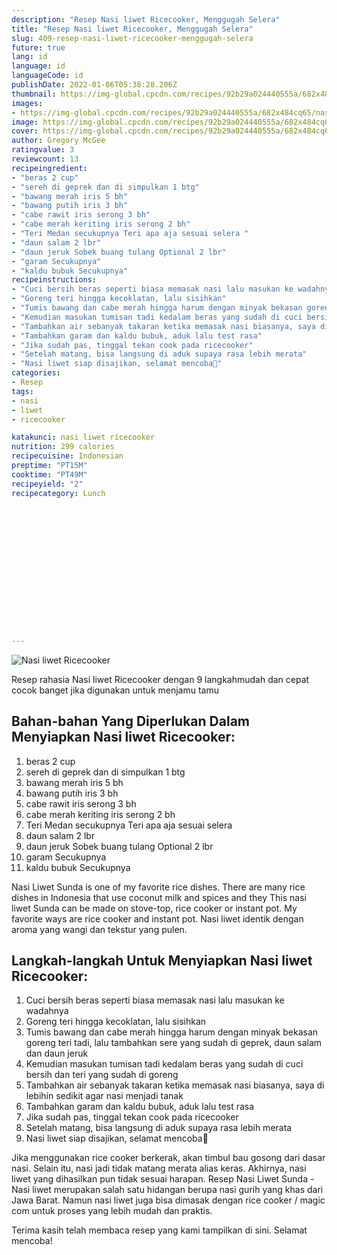 ```yaml
---
description: "Resep Nasi liwet Ricecooker, Menggugah Selera"
title: "Resep Nasi liwet Ricecooker, Menggugah Selera"
slug: 409-resep-nasi-liwet-ricecooker-menggugah-selera
future: true
lang: id
language: id
languageCode: id
publishDate: 2022-01-06T05:38:28.206Z 
thumbnail: https://img-global.cpcdn.com/recipes/92b29a024440555a/682x484cq65/nasi-liwet-ricecooker-foto-resep-utama.png
images:
- https://img-global.cpcdn.com/recipes/92b29a024440555a/682x484cq65/nasi-liwet-ricecooker-foto-resep-utama.png
image: https://img-global.cpcdn.com/recipes/92b29a024440555a/682x484cq65/nasi-liwet-ricecooker-foto-resep-utama.png
cover: https://img-global.cpcdn.com/recipes/92b29a024440555a/682x484cq65/nasi-liwet-ricecooker-foto-resep-utama.png
author: Gregory McGee
ratingvalue: 3
reviewcount: 13
recipeingredient:
- "beras 2 cup"
- "sereh di geprek dan di simpulkan 1 btg"
- "bawang merah iris 5 bh"
- "bawang putih iris 3 bh"
- "cabe rawit iris serong 3 bh"
- "cabe merah keriting iris serong 2 bh"
- "Teri Medan secukupnya Teri apa aja sesuai selera "
- "daun salam 2 lbr"
- "daun jeruk Sobek buang tulang Optional 2 lbr"
- "garam Secukupnya"
- "kaldu bubuk Secukupnya"
recipeinstructions:
- "Cuci bersih beras seperti biasa memasak nasi lalu masukan ke wadahnya"
- "Goreng teri hingga kecoklatan, lalu sisihkan"
- "Tumis bawang dan cabe merah hingga harum dengan minyak bekasan goreng teri tadi, lalu tambahkan sere yang sudah di geprek, daun salam dan daun jeruk"
- "Kemudian masukan tumisan tadi kedalam beras yang sudah di cuci bersih dan teri yang sudah di goreng"
- "Tambahkan air sebanyak takaran ketika memasak nasi biasanya, saya di lebihin sedikit agar nasi menjadi tanak"
- "Tambahkan garam dan kaldu bubuk, aduk lalu test rasa"
- "Jika sudah pas, tinggal tekan cook pada ricecooker"
- "Setelah matang, bisa langsung di aduk supaya rasa lebih merata"
- "Nasi liwet siap disajikan, selamat mencoba🥰"
categories:
- Resep
tags:
- nasi
- liwet
- ricecooker

katakunci: nasi liwet ricecooker 
nutrition: 299 calories
recipecuisine: Indonesian
preptime: "PT15M"
cooktime: "PT49M"
recipeyield: "2"
recipecategory: Lunch


     
    
    
    
    
    
    
    
    
    
    
      
    
---
```



![Nasi liwet Ricecooker](https://img-global.cpcdn.com/recipes/92b29a024440555a/682x484cq65/nasi-liwet-ricecooker-foto-resep-utama.png)

Resep rahasia Nasi liwet Ricecooker    dengan 9 langkahmudah dan cepat cocok banget jika digunakan untuk menjamu tamu

<!--inarticleads1-->

## Bahan-bahan Yang Diperlukan Dalam Menyiapkan Nasi liwet Ricecooker:

1. beras 2 cup
1. sereh di geprek dan di simpulkan 1 btg
1. bawang merah iris 5 bh
1. bawang putih iris 3 bh
1. cabe rawit iris serong 3 bh
1. cabe merah keriting iris serong 2 bh
1. Teri Medan secukupnya Teri apa aja sesuai selera 
1. daun salam 2 lbr
1. daun jeruk Sobek buang tulang Optional 2 lbr
1. garam Secukupnya
1. kaldu bubuk Secukupnya

Nasi Liwet Sunda is one of my favorite rice dishes. There are many rice dishes in Indonesia that use coconut milk and spices and they This nasi liwet Sunda can be made on stove-top, rice cooker or instant pot. My favorite ways are rice cooker and instant pot. Nasi liwet identik dengan aroma yang wangi dan tekstur yang pulen. 

<!--inarticleads2-->

## Langkah-langkah Untuk Menyiapkan Nasi liwet Ricecooker:

1. Cuci bersih beras seperti biasa memasak nasi lalu masukan ke wadahnya
1. Goreng teri hingga kecoklatan, lalu sisihkan
1. Tumis bawang dan cabe merah hingga harum dengan minyak bekasan goreng teri tadi, lalu tambahkan sere yang sudah di geprek, daun salam dan daun jeruk
1. Kemudian masukan tumisan tadi kedalam beras yang sudah di cuci bersih dan teri yang sudah di goreng
1. Tambahkan air sebanyak takaran ketika memasak nasi biasanya, saya di lebihin sedikit agar nasi menjadi tanak
1. Tambahkan garam dan kaldu bubuk, aduk lalu test rasa
1. Jika sudah pas, tinggal tekan cook pada ricecooker
1. Setelah matang, bisa langsung di aduk supaya rasa lebih merata
1. Nasi liwet siap disajikan, selamat mencoba🥰


Jika menggunakan rice cooker berkerak, akan timbul bau gosong dari dasar nasi. Selain itu, nasi jadi tidak matang merata alias keras. Akhirnya, nasi liwet yang dihasilkan pun tidak sesuai harapan. Resep Nasi Liwet Sunda - Nasi liwet merupakan salah satu hidangan berupa nasi gurih yang khas dari Jawa Barat. Namun nasi liwet juga bisa dimasak dengan rice cooker / magic com untuk proses yang lebih mudah dan praktis. 

Terima kasih telah membaca resep yang kami tampilkan di sini. Selamat mencoba!
